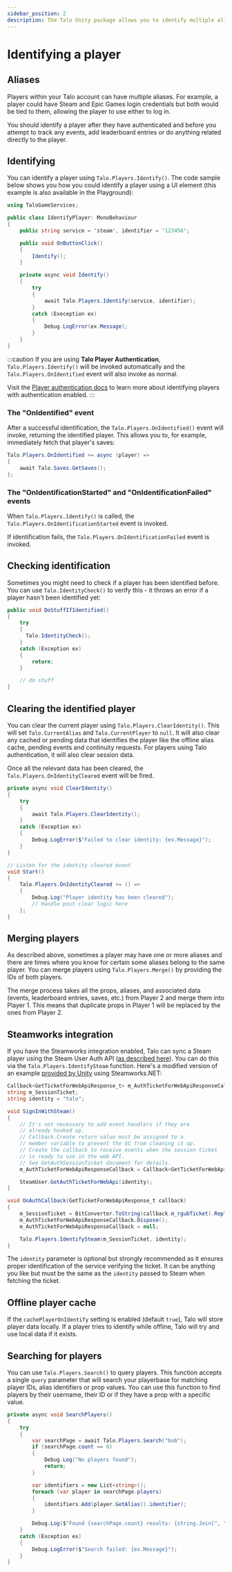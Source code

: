 ```yaml
---
sidebar_position: 2
description: The Talo Unity package allows you to identify multiple aliases, authenticate and sync your players with Steamworks.
---
```


# Identifying a player

## Aliases

Players within your Talo account can have multiple aliases.
For example, a player could have Steam and Epic Games login credentials but both would be tied to them, allowing the player to use either to log in.

You should identify a player after they have authenticated and before you attempt to track any events, add leaderboard entries or do anything related directly to the player.

## Identifying

You can identify a player using `Talo.Players.Identify()`. The code sample below shows you how you could identify a player using a UI element (this example is also available in the Playground):

```csharp title="IdentifyPlayer.cs"
using TaloGameServices;

public class IdentifyPlayer: MonoBehaviour
{
	public string service = 'steam', identifier = '123456';

	public void OnButtonClick()
	{
		Identify();
	}

	private async void Identify()
	{
		try
		{
			await Talo.Players.Identify(service, identifier);
		}
		catch (Exeception ex)
		{
			Debug.LogError(ex.Message);
		}
	}
}
```

:::caution
If you are using **Talo Player Authentication**, `Talo.Players.Identify()` will be invoked automatically and the `Talo.Players.OnIdentified` event will also invoke as normal.

Visit the [Player authentication docs](/docs/unity/player-authentication) to learn more about identifying players with authentication enabled.
:::

### The "OnIdentified" event

After a successful identification, the `Talo.Players.OnIdentified()` event will invoke, returning the identified player. This allows you to, for example, immediately fetch that player's saves:

```csharp
Talo.Players.OnIdentified += async (player) =>
{
	await Talo.Saves.GetSaves();
};
```

### The "OnIdentificationStarted" and "OnIdentificationFailed" events

When `Talo.Players.Identify()` is called, the `Talo.Players.OnIdentificationStarted` event is invoked.

If identification fails, the `Talo.Players.OnIdentificationFailed` event is invoked.

## Checking identification

Sometimes you might need to check if a player has been identified before. You can use `Talo.IdentityCheck()` to verify this - it throws an error if a player hasn't been identified yet:

```csharp
public void DoStuffIfIdentified()
{
	try
	{
	  Talo.IdentityCheck();
	}
	catch (Exception ex)
	{
		return;
	}

	// do stuff
}
```

## Clearing the identified player

You can clear the current player using `Talo.Players.ClearIdentity()`. This will set `Talo.CurrentAlias` and `Talo.CurrentPlayer` to `null`. It will also clear any cached or pending data that identifies the player like the offline alias cache, pending events and continuity requests. For players using Talo authentication, it will also clear session data.

Once all the relevant data has been cleared, the `Talo.Players.OnIdentityCleared` event will be fired.

```csharp
private async void ClearIdentity()
{
    try
    {
        await Talo.Players.ClearIdentity();
    }
    catch (Exception ex)
    {
        Debug.LogError($"Failed to clear identity: {ex.Message}");
    }
}

// Listen for the identity cleared event
void Start()
{
    Talo.Players.OnIdentityCleared += () =>
    {
        Debug.Log("Player identity has been cleared");
        // Handle post-clear logic here
    };
}
```

## Merging players

As described above, sometimes a player may have one or more aliases and there are times where you know for certain some aliases belong to the same player.
You can merge players using `Talo.Players.Merge()` by providing the IDs of both players.

The merge process takes all the props, aliases, and associated data (events, leaderboard entries, saves, etc.) from Player 2 and merge them into Player 1. This means that duplicate props in Player 1 will be replaced by the ones from Player 2.

## Steamworks integration

If you have the Steamworks integration enabled, Talo can sync a Steam player using the Steam User Auth API ([as described here](/docs/integrations/steamworks#authentication)). You can do this via the `Talo.Players.IdentifySteam` function. Here's a modified version of an example [provided by Unity](https://docs.unity.com/ugs/en-us/manual/authentication/manual/platform-signin-steam) using Steamworks.NET:

```csharp
Callback<GetTicketForWebApiResponse_t> m_AuthTicketForWebApiResponseCallback;
string m_SessionTicket;
string identity = "talo";

void SignInWithSteam()
{
	// It's not necessary to add event handlers if they are
	// already hooked up.
	// Callback.Create return value must be assigned to a
	// member variable to prevent the GC from cleaning it up.
	// Create the callback to receive events when the session ticket
	// is ready to use in the web API.
	// See GetAuthSessionTicket document for details.
	m_AuthTicketForWebApiResponseCallback = Callback<GetTicketForWebApiResponse_t>.Create(OnAuthCallback);

	SteamUser.GetAuthTicketForWebApi(identity);
}

void OnAuthCallback(GetTicketForWebApiResponse_t callback)
{
	m_SessionTicket = BitConverter.ToString(callback.m_rgubTicket).Replace("-", string.Empty);
	m_AuthTicketForWebApiResponseCallback.Dispose();
	m_AuthTicketForWebApiResponseCallback = null;

	Talo.Players.IdentifySteam(m_SessionTicket, identity);
}
```

The `identity` parameter is optional but strongly recommended as it ensures proper identification of the service verifying the ticket. It can be anything you like but must be the same as the `identity` passed to Steam when fetching the ticket.

## Offline player cache

If the `cachePlayerOnIdentify` setting is enabled (default `true`), Talo will store player data locally. If a player tries to identify while offline, Talo will try and use local data if it exists.

## Searching for players

You can use `Talo.Players.Search()` to query players. This function accepts a single `query` parameter that will search your playerbase for matching player IDs, alias identifiers or prop values. You can use this function to find players by their username, their ID or if they have a prop with a specific value.

```csharp
private async void SearchPlayers()
{
    try
    {
        var searchPage = await Talo.Players.Search("bob");
        if (searchPage.count == 0)
        {
            Debug.Log("No players found");
            return;
        }

        var identifiers = new List<string>();
        foreach (var player in searchPage.players)
        {
            identifiers.Add(player.GetAlias().identifier);
        }

        Debug.Log($"Found {searchPage.count} results: {string.Join(", ", identifiers)}");
    }
    catch (Exception ex)
    {
        Debug.LogError($"Search failed: {ex.Message}");
    }
}
```
